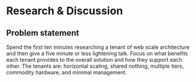 # Research & Discussion

## Problem statement

Spend the first ten minutes researching a tenant of web scale architecture and
then give a five minute or less lightening talk. Focus on what benefits each
tenant provides to the overall solution and how they support each other. The
tenants are: horizontal scaling, shared nothing, multiple tiers, commodity
hardware, and minimal management.

